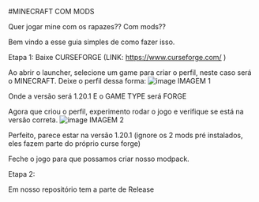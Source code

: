 #MINECRAFT COM MODS

Quer jogar mine com os rapazes?? Com mods??

Bem vindo a esse guia simples de como fazer isso.

Etapa 1: Baixe CURSEFORGE (LINK: https://www.curseforge.com/ )

Ao abrir o launcher, selecione um game para criar o perfil, neste caso será o MINECRAFT. 
Deixe o perfil dessa forma:
![image](https://github.com/user-attachments/assets/32ea5b5f-0b1b-48d4-9479-4ed137493af0)
IMAGEM 1

Onde a versão será 1.20.1
E o GAME TYPE será FORGE

Agora que criou o perfil, experimento rodar o jogo e verifique se está na versão correta.
![image](https://github.com/user-attachments/assets/4d13669b-5ea5-4815-99d5-90aaec6f3cf2)
IMAGEM 2

Perfeito, parece estar na versão 1.20.1 (ignore os 2 mods pré instalados, eles fazem parte do próprio curse forge)

Feche o jogo para que possamos criar nosso modpack.


Etapa 2:

Em nosso repositório tem a parte de Release
